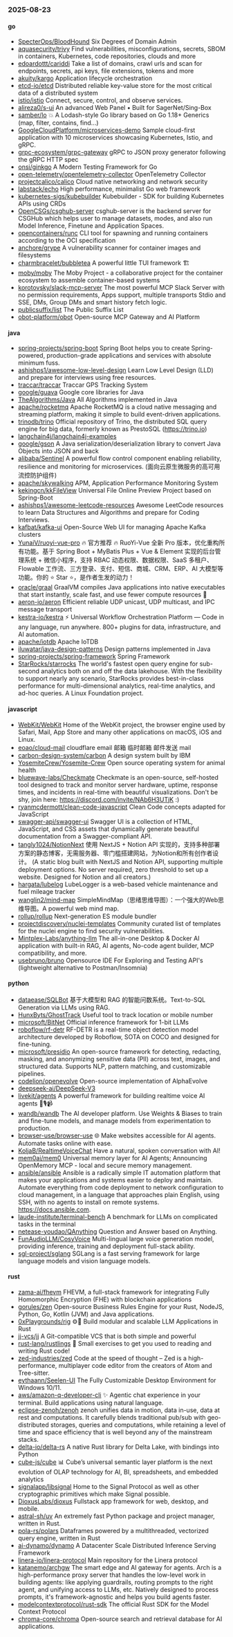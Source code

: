 ### 2025-08-23

#### go
* [SpecterOps/BloodHound](https://github.com/SpecterOps/BloodHound) Six Degrees of Domain Admin
* [aquasecurity/trivy](https://github.com/aquasecurity/trivy) Find vulnerabilities, misconfigurations, secrets, SBOM in containers, Kubernetes, code repositories, clouds and more
* [edoardottt/cariddi](https://github.com/edoardottt/cariddi) Take a list of domains, crawl urls and scan for endpoints, secrets, api keys, file extensions, tokens and more
* [akuity/kargo](https://github.com/akuity/kargo) Application lifecycle orchestration
* [etcd-io/etcd](https://github.com/etcd-io/etcd) Distributed reliable key-value store for the most critical data of a distributed system
* [istio/istio](https://github.com/istio/istio) Connect, secure, control, and observe services.
* [alireza0/s-ui](https://github.com/alireza0/s-ui) An advanced Web Panel • Built for SagerNet/Sing-Box
* [samber/lo](https://github.com/samber/lo) 💥 A Lodash-style Go library based on Go 1.18+ Generics (map, filter, contains, find...)
* [GoogleCloudPlatform/microservices-demo](https://github.com/GoogleCloudPlatform/microservices-demo) Sample cloud-first application with 10 microservices showcasing Kubernetes, Istio, and gRPC.
* [grpc-ecosystem/grpc-gateway](https://github.com/grpc-ecosystem/grpc-gateway) gRPC to JSON proxy generator following the gRPC HTTP spec
* [onsi/ginkgo](https://github.com/onsi/ginkgo) A Modern Testing Framework for Go
* [open-telemetry/opentelemetry-collector](https://github.com/open-telemetry/opentelemetry-collector) OpenTelemetry Collector
* [projectcalico/calico](https://github.com/projectcalico/calico) Cloud native networking and network security
* [labstack/echo](https://github.com/labstack/echo) High performance, minimalist Go web framework
* [kubernetes-sigs/kubebuilder](https://github.com/kubernetes-sigs/kubebuilder) Kubebuilder - SDK for building Kubernetes APIs using CRDs
* [OpenCSGs/csghub-server](https://github.com/OpenCSGs/csghub-server) csghub-server is the backend server for CSGHub which helps user to manage datasets, modes, and also run Model Inference, Finetune and Application Spaces.
* [opencontainers/runc](https://github.com/opencontainers/runc) CLI tool for spawning and running containers according to the OCI specification
* [anchore/grype](https://github.com/anchore/grype) A vulnerability scanner for container images and filesystems
* [charmbracelet/bubbletea](https://github.com/charmbracelet/bubbletea) A powerful little TUI framework 🏗
* [moby/moby](https://github.com/moby/moby) The Moby Project - a collaborative project for the container ecosystem to assemble container-based systems
* [korotovsky/slack-mcp-server](https://github.com/korotovsky/slack-mcp-server) The most powerful MCP Slack Server with no permission requirements, Apps support, multiple transports Stdio and SSE, DMs, Group DMs and smart history fetch logic.
* [publicsuffix/list](https://github.com/publicsuffix/list) The Public Suffix List
* [obot-platform/obot](https://github.com/obot-platform/obot) Open-source MCP Gateway and AI Platform

#### java
* [spring-projects/spring-boot](https://github.com/spring-projects/spring-boot) Spring Boot helps you to create Spring-powered, production-grade applications and services with absolute minimum fuss.
* [ashishps1/awesome-low-level-design](https://github.com/ashishps1/awesome-low-level-design) Learn Low Level Design (LLD) and prepare for interviews using free resources.
* [traccar/traccar](https://github.com/traccar/traccar) Traccar GPS Tracking System
* [google/guava](https://github.com/google/guava) Google core libraries for Java
* [TheAlgorithms/Java](https://github.com/TheAlgorithms/Java) All Algorithms implemented in Java
* [apache/rocketmq](https://github.com/apache/rocketmq) Apache RocketMQ is a cloud native messaging and streaming platform, making it simple to build event-driven applications.
* [trinodb/trino](https://github.com/trinodb/trino) Official repository of Trino, the distributed SQL query engine for big data, formerly known as PrestoSQL (https://trino.io)
* [langchain4j/langchain4j-examples](https://github.com/langchain4j/langchain4j-examples)
* [google/gson](https://github.com/google/gson) A Java serialization/deserialization library to convert Java Objects into JSON and back
* [alibaba/Sentinel](https://github.com/alibaba/Sentinel) A powerful flow control component enabling reliability, resilience and monitoring for microservices. (面向云原生微服务的高可用流控防护组件)
* [apache/skywalking](https://github.com/apache/skywalking) APM, Application Performance Monitoring System
* [kekingcn/kkFileView](https://github.com/kekingcn/kkFileView) Universal File Online Preview Project based on Spring-Boot
* [ashishps1/awesome-leetcode-resources](https://github.com/ashishps1/awesome-leetcode-resources) Awesome LeetCode resources to learn Data Structures and Algorithms and prepare for Coding Interviews.
* [kafbat/kafka-ui](https://github.com/kafbat/kafka-ui) Open-Source Web UI for managing Apache Kafka clusters
* [YunaiV/ruoyi-vue-pro](https://github.com/YunaiV/ruoyi-vue-pro) 🔥 官方推荐 🔥 RuoYi-Vue 全新 Pro 版本，优化重构所有功能。基于 Spring Boot + MyBatis Plus + Vue & Element 实现的后台管理系统 + 微信小程序，支持 RBAC 动态权限、数据权限、SaaS 多租户、Flowable 工作流、三方登录、支付、短信、商城、CRM、ERP、AI 大模型等功能。你的 ⭐️ Star ⭐️，是作者生发的动力！
* [oracle/graal](https://github.com/oracle/graal) GraalVM compiles Java applications into native executables that start instantly, scale fast, and use fewer compute resources 🚀
* [aeron-io/aeron](https://github.com/aeron-io/aeron) Efficient reliable UDP unicast, UDP multicast, and IPC message transport
* [kestra-io/kestra](https://github.com/kestra-io/kestra) ⚡ Universal Workflow Orchestration Platform — Code in any language, run anywhere. 800+ plugins for data, infrastructure, and AI automation.
* [apache/iotdb](https://github.com/apache/iotdb) Apache IoTDB
* [iluwatar/java-design-patterns](https://github.com/iluwatar/java-design-patterns) Design patterns implemented in Java
* [spring-projects/spring-framework](https://github.com/spring-projects/spring-framework) Spring Framework
* [StarRocks/starrocks](https://github.com/StarRocks/starrocks) The world's fastest open query engine for sub-second analytics both on and off the data lakehouse. With the flexibility to support nearly any scenario, StarRocks provides best-in-class performance for multi-dimensional analytics, real-time analytics, and ad-hoc queries. A Linux Foundation project.

#### javascript
* [WebKit/WebKit](https://github.com/WebKit/WebKit) Home of the WebKit project, the browser engine used by Safari, Mail, App Store and many other applications on macOS, iOS and Linux.
* [eoao/cloud-mail](https://github.com/eoao/cloud-mail) cloudflare email 邮箱 临时邮箱 邮件发送 mail
* [carbon-design-system/carbon](https://github.com/carbon-design-system/carbon) A design system built by IBM
* [YosemiteCrew/Yosemite-Crew](https://github.com/YosemiteCrew/Yosemite-Crew) Open source operating system for animal health
* [bluewave-labs/Checkmate](https://github.com/bluewave-labs/Checkmate) Checkmate is an open-source, self-hosted tool designed to track and monitor server hardware, uptime, response times, and incidents in real-time with beautiful visualizations. Don't be shy, join here: https://discord.com/invite/NAb6H3UTjK :)
* [ryanmcdermott/clean-code-javascript](https://github.com/ryanmcdermott/clean-code-javascript) Clean Code concepts adapted for JavaScript
* [swagger-api/swagger-ui](https://github.com/swagger-api/swagger-ui) Swagger UI is a collection of HTML, JavaScript, and CSS assets that dynamically generate beautiful documentation from a Swagger-compliant API.
* [tangly1024/NotionNext](https://github.com/tangly1024/NotionNext) 使用 NextJS + Notion API 实现的，支持多种部署方案的静态博客，无需服务器、零门槛搭建网站，为Notion和所有创作者设计。 (A static blog built with NextJS and Notion API, supporting multiple deployment options. No server required, zero threshold to set up a website. Designed for Notion and all creators.)
* [hargata/lubelog](https://github.com/hargata/lubelog) LubeLogger is a web-based vehicle maintenance and fuel mileage tracker
* [wanglin2/mind-map](https://github.com/wanglin2/mind-map) SimpleMindMap（思绪思维导图）：一个强大的Web思维导图。A powerful web mind map.
* [rollup/rollup](https://github.com/rollup/rollup) Next-generation ES module bundler
* [projectdiscovery/nuclei-templates](https://github.com/projectdiscovery/nuclei-templates) Community curated list of templates for the nuclei engine to find security vulnerabilities.
* [Mintplex-Labs/anything-llm](https://github.com/Mintplex-Labs/anything-llm) The all-in-one Desktop & Docker AI application with built-in RAG, AI agents, No-code agent builder, MCP compatibility, and more.
* [usebruno/bruno](https://github.com/usebruno/bruno) Opensource IDE For Exploring and Testing API's (lightweight alternative to Postman/Insomnia)

#### python
* [dataease/SQLBot](https://github.com/dataease/SQLBot) 基于大模型和 RAG 的智能问数系统。Text-to-SQL Generation via LLMs using RAG.
* [HunxByts/GhostTrack](https://github.com/HunxByts/GhostTrack) Useful tool to track location or mobile number
* [microsoft/BitNet](https://github.com/microsoft/BitNet) Official inference framework for 1-bit LLMs
* [roboflow/rf-detr](https://github.com/roboflow/rf-detr) RF-DETR is a real-time object detection model architecture developed by Roboflow, SOTA on COCO and designed for fine-tuning.
* [microsoft/presidio](https://github.com/microsoft/presidio) An open-source framework for detecting, redacting, masking, and anonymizing sensitive data (PII) across text, images, and structured data. Supports NLP, pattern matching, and customizable pipelines.
* [codelion/openevolve](https://github.com/codelion/openevolve) Open-source implementation of AlphaEvolve
* [deepseek-ai/DeepSeek-V3](https://github.com/deepseek-ai/DeepSeek-V3)
* [livekit/agents](https://github.com/livekit/agents) A powerful framework for building realtime voice AI agents 🤖🎙️📹
* [wandb/wandb](https://github.com/wandb/wandb) The AI developer platform. Use Weights & Biases to train and fine-tune models, and manage models from experimentation to production.
* [browser-use/browser-use](https://github.com/browser-use/browser-use) 🌐 Make websites accessible for AI agents. Automate tasks online with ease.
* [KoljaB/RealtimeVoiceChat](https://github.com/KoljaB/RealtimeVoiceChat) Have a natural, spoken conversation with AI!
* [mem0ai/mem0](https://github.com/mem0ai/mem0) Universal memory layer for AI Agents; Announcing OpenMemory MCP - local and secure memory management.
* [ansible/ansible](https://github.com/ansible/ansible) Ansible is a radically simple IT automation platform that makes your applications and systems easier to deploy and maintain. Automate everything from code deployment to network configuration to cloud management, in a language that approaches plain English, using SSH, with no agents to install on remote systems. https://docs.ansible.com.
* [laude-institute/terminal-bench](https://github.com/laude-institute/terminal-bench) A benchmark for LLMs on complicated tasks in the terminal
* [netease-youdao/QAnything](https://github.com/netease-youdao/QAnything) Question and Answer based on Anything.
* [FunAudioLLM/CosyVoice](https://github.com/FunAudioLLM/CosyVoice) Multi-lingual large voice generation model, providing inference, training and deployment full-stack ability.
* [sgl-project/sglang](https://github.com/sgl-project/sglang) SGLang is a fast serving framework for large language models and vision language models.

#### rust
* [zama-ai/fhevm](https://github.com/zama-ai/fhevm) FHEVM, a full-stack framework for integrating Fully Homomorphic Encryption (FHE) with blockchain applications
* [gorules/zen](https://github.com/gorules/zen) Open-source Business Rules Engine for your Rust, NodeJS, Python, Go, Kotlin (JVM) and Java applications.
* [0xPlaygrounds/rig](https://github.com/0xPlaygrounds/rig) ⚙️🦀 Build modular and scalable LLM Applications in Rust
* [jj-vcs/jj](https://github.com/jj-vcs/jj) A Git-compatible VCS that is both simple and powerful
* [rust-lang/rustlings](https://github.com/rust-lang/rustlings) 🦀 Small exercises to get you used to reading and writing Rust code!
* [zed-industries/zed](https://github.com/zed-industries/zed) Code at the speed of thought – Zed is a high-performance, multiplayer code editor from the creators of Atom and Tree-sitter.
* [eythaann/Seelen-UI](https://github.com/eythaann/Seelen-UI) The Fully Customizable Desktop Environment for Windows 10/11.
* [aws/amazon-q-developer-cli](https://github.com/aws/amazon-q-developer-cli) ✨ Agentic chat experience in your terminal. Build applications using natural language.
* [eclipse-zenoh/zenoh](https://github.com/eclipse-zenoh/zenoh) zenoh unifies data in motion, data in-use, data at rest and computations. It carefully blends traditional pub/sub with geo-distributed storages, queries and computations, while retaining a level of time and space efficiency that is well beyond any of the mainstream stacks.
* [delta-io/delta-rs](https://github.com/delta-io/delta-rs) A native Rust library for Delta Lake, with bindings into Python
* [cube-js/cube](https://github.com/cube-js/cube) 📊 Cube’s universal semantic layer platform is the next evolution of OLAP technology for AI, BI, spreadsheets, and embedded analytics
* [signalapp/libsignal](https://github.com/signalapp/libsignal) Home to the Signal Protocol as well as other cryptographic primitives which make Signal possible.
* [DioxusLabs/dioxus](https://github.com/DioxusLabs/dioxus) Fullstack app framework for web, desktop, and mobile.
* [astral-sh/uv](https://github.com/astral-sh/uv) An extremely fast Python package and project manager, written in Rust.
* [pola-rs/polars](https://github.com/pola-rs/polars) Dataframes powered by a multithreaded, vectorized query engine, written in Rust
* [ai-dynamo/dynamo](https://github.com/ai-dynamo/dynamo) A Datacenter Scale Distributed Inference Serving Framework
* [linera-io/linera-protocol](https://github.com/linera-io/linera-protocol) Main repository for the Linera protocol
* [katanemo/archgw](https://github.com/katanemo/archgw) The smart edge and AI gateway for agents. Arch is a high-performance proxy server that handles the low-level work in building agents: like applying guardrails, routing prompts to the right agent, and unifying access to LLMs, etc. Natively designed to process prompts, it's framework-agnostic and helps you build agents faster.
* [modelcontextprotocol/rust-sdk](https://github.com/modelcontextprotocol/rust-sdk) The official Rust SDK for the Model Context Protocol
* [chroma-core/chroma](https://github.com/chroma-core/chroma) Open-source search and retrieval database for AI applications.
